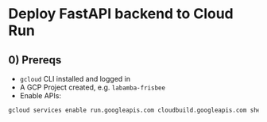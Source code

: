 # Deploy FastAPI backend to Cloud Run

## 0) Prereqs
- `gcloud` CLI installed and logged in
- A GCP Project created, e.g. `labamba-frisbee`
- Enable APIs:
```bash
gcloud services enable run.googleapis.com cloudbuild.googleapis.com sheets.googleapis.com